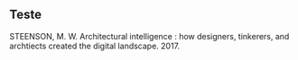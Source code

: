 ## Teste

STEENSON, M. W. Architectural intelligence : how designers, tinkerers, and archtiects created the digital landscape. 2017.